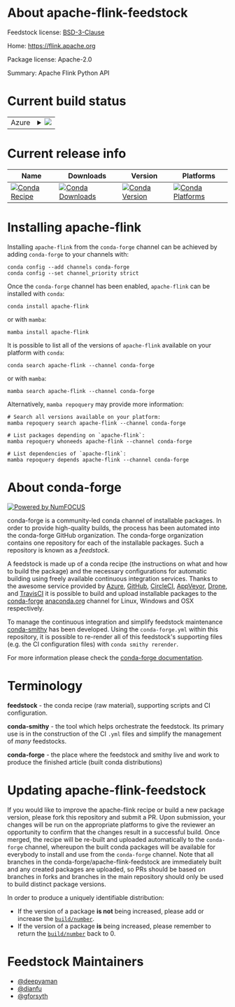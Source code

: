 About apache-flink-feedstock
============================

Feedstock license: [BSD-3-Clause](https://github.com/conda-forge/apache-flink-feedstock/blob/main/LICENSE.txt)

Home: https://flink.apache.org

Package license: Apache-2.0

Summary: Apache Flink Python API

Current build status
====================


<table>
    
  <tr>
    <td>Azure</td>
    <td>
      <details>
        <summary>
          <a href="https://dev.azure.com/conda-forge/feedstock-builds/_build/latest?definitionId=21107&branchName=main">
            <img src="https://dev.azure.com/conda-forge/feedstock-builds/_apis/build/status/apache-flink-feedstock?branchName=main">
          </a>
        </summary>
        <table>
          <thead><tr><th>Variant</th><th>Status</th></tr></thead>
          <tbody><tr>
              <td>linux_64_python3.10.____cpython</td>
              <td>
                <a href="https://dev.azure.com/conda-forge/feedstock-builds/_build/latest?definitionId=21107&branchName=main">
                  <img src="https://dev.azure.com/conda-forge/feedstock-builds/_apis/build/status/apache-flink-feedstock?branchName=main&jobName=linux&configuration=linux%20linux_64_python3.10.____cpython" alt="variant">
                </a>
              </td>
            </tr><tr>
              <td>linux_64_python3.11.____cpython</td>
              <td>
                <a href="https://dev.azure.com/conda-forge/feedstock-builds/_build/latest?definitionId=21107&branchName=main">
                  <img src="https://dev.azure.com/conda-forge/feedstock-builds/_apis/build/status/apache-flink-feedstock?branchName=main&jobName=linux&configuration=linux%20linux_64_python3.11.____cpython" alt="variant">
                </a>
              </td>
            </tr><tr>
              <td>linux_64_python3.9.____cpython</td>
              <td>
                <a href="https://dev.azure.com/conda-forge/feedstock-builds/_build/latest?definitionId=21107&branchName=main">
                  <img src="https://dev.azure.com/conda-forge/feedstock-builds/_apis/build/status/apache-flink-feedstock?branchName=main&jobName=linux&configuration=linux%20linux_64_python3.9.____cpython" alt="variant">
                </a>
              </td>
            </tr><tr>
              <td>osx_64_python3.10.____cpython</td>
              <td>
                <a href="https://dev.azure.com/conda-forge/feedstock-builds/_build/latest?definitionId=21107&branchName=main">
                  <img src="https://dev.azure.com/conda-forge/feedstock-builds/_apis/build/status/apache-flink-feedstock?branchName=main&jobName=osx&configuration=osx%20osx_64_python3.10.____cpython" alt="variant">
                </a>
              </td>
            </tr><tr>
              <td>osx_64_python3.11.____cpython</td>
              <td>
                <a href="https://dev.azure.com/conda-forge/feedstock-builds/_build/latest?definitionId=21107&branchName=main">
                  <img src="https://dev.azure.com/conda-forge/feedstock-builds/_apis/build/status/apache-flink-feedstock?branchName=main&jobName=osx&configuration=osx%20osx_64_python3.11.____cpython" alt="variant">
                </a>
              </td>
            </tr><tr>
              <td>osx_64_python3.9.____cpython</td>
              <td>
                <a href="https://dev.azure.com/conda-forge/feedstock-builds/_build/latest?definitionId=21107&branchName=main">
                  <img src="https://dev.azure.com/conda-forge/feedstock-builds/_apis/build/status/apache-flink-feedstock?branchName=main&jobName=osx&configuration=osx%20osx_64_python3.9.____cpython" alt="variant">
                </a>
              </td>
            </tr>
          </tbody>
        </table>
      </details>
    </td>
  </tr>
</table>

Current release info
====================

| Name | Downloads | Version | Platforms |
| --- | --- | --- | --- |
| [![Conda Recipe](https://img.shields.io/badge/recipe-apache--flink-green.svg)](https://anaconda.org/conda-forge/apache-flink) | [![Conda Downloads](https://img.shields.io/conda/dn/conda-forge/apache-flink.svg)](https://anaconda.org/conda-forge/apache-flink) | [![Conda Version](https://img.shields.io/conda/vn/conda-forge/apache-flink.svg)](https://anaconda.org/conda-forge/apache-flink) | [![Conda Platforms](https://img.shields.io/conda/pn/conda-forge/apache-flink.svg)](https://anaconda.org/conda-forge/apache-flink) |

Installing apache-flink
=======================

Installing `apache-flink` from the `conda-forge` channel can be achieved by adding `conda-forge` to your channels with:

```
conda config --add channels conda-forge
conda config --set channel_priority strict
```

Once the `conda-forge` channel has been enabled, `apache-flink` can be installed with `conda`:

```
conda install apache-flink
```

or with `mamba`:

```
mamba install apache-flink
```

It is possible to list all of the versions of `apache-flink` available on your platform with `conda`:

```
conda search apache-flink --channel conda-forge
```

or with `mamba`:

```
mamba search apache-flink --channel conda-forge
```

Alternatively, `mamba repoquery` may provide more information:

```
# Search all versions available on your platform:
mamba repoquery search apache-flink --channel conda-forge

# List packages depending on `apache-flink`:
mamba repoquery whoneeds apache-flink --channel conda-forge

# List dependencies of `apache-flink`:
mamba repoquery depends apache-flink --channel conda-forge
```


About conda-forge
=================

[![Powered by
NumFOCUS](https://img.shields.io/badge/powered%20by-NumFOCUS-orange.svg?style=flat&colorA=E1523D&colorB=007D8A)](https://numfocus.org)

conda-forge is a community-led conda channel of installable packages.
In order to provide high-quality builds, the process has been automated into the
conda-forge GitHub organization. The conda-forge organization contains one repository
for each of the installable packages. Such a repository is known as a *feedstock*.

A feedstock is made up of a conda recipe (the instructions on what and how to build
the package) and the necessary configurations for automatic building using freely
available continuous integration services. Thanks to the awesome service provided by
[Azure](https://azure.microsoft.com/en-us/services/devops/), [GitHub](https://github.com/),
[CircleCI](https://circleci.com/), [AppVeyor](https://www.appveyor.com/),
[Drone](https://cloud.drone.io/welcome), and [TravisCI](https://travis-ci.com/)
it is possible to build and upload installable packages to the
[conda-forge](https://anaconda.org/conda-forge) [anaconda.org](https://anaconda.org/)
channel for Linux, Windows and OSX respectively.

To manage the continuous integration and simplify feedstock maintenance
[conda-smithy](https://github.com/conda-forge/conda-smithy) has been developed.
Using the ``conda-forge.yml`` within this repository, it is possible to re-render all of
this feedstock's supporting files (e.g. the CI configuration files) with ``conda smithy rerender``.

For more information please check the [conda-forge documentation](https://conda-forge.org/docs/).

Terminology
===========

**feedstock** - the conda recipe (raw material), supporting scripts and CI configuration.

**conda-smithy** - the tool which helps orchestrate the feedstock.
                   Its primary use is in the construction of the CI ``.yml`` files
                   and simplify the management of *many* feedstocks.

**conda-forge** - the place where the feedstock and smithy live and work to
                  produce the finished article (built conda distributions)


Updating apache-flink-feedstock
===============================

If you would like to improve the apache-flink recipe or build a new
package version, please fork this repository and submit a PR. Upon submission,
your changes will be run on the appropriate platforms to give the reviewer an
opportunity to confirm that the changes result in a successful build. Once
merged, the recipe will be re-built and uploaded automatically to the
`conda-forge` channel, whereupon the built conda packages will be available for
everybody to install and use from the `conda-forge` channel.
Note that all branches in the conda-forge/apache-flink-feedstock are
immediately built and any created packages are uploaded, so PRs should be based
on branches in forks and branches in the main repository should only be used to
build distinct package versions.

In order to produce a uniquely identifiable distribution:
 * If the version of a package **is not** being increased, please add or increase
   the [``build/number``](https://docs.conda.io/projects/conda-build/en/latest/resources/define-metadata.html#build-number-and-string).
 * If the version of a package **is** being increased, please remember to return
   the [``build/number``](https://docs.conda.io/projects/conda-build/en/latest/resources/define-metadata.html#build-number-and-string)
   back to 0.

Feedstock Maintainers
=====================

* [@deepyaman](https://github.com/deepyaman/)
* [@dianfu](https://github.com/dianfu/)
* [@gforsyth](https://github.com/gforsyth/)

